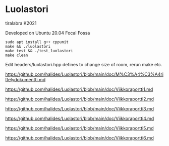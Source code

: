 # Luolastori
tiralabra K2021

Developed on Ubuntu 20.04 Focal Fossa

```
sudo apt install g++ cppunit
make && ./luolastori
make test && ./test_luolastori
make clean
```

Edit headers/luolastori.hpp defines to change size of room, rerun make etc.

https://github.com/halides/Luolastori/blob/main/doc/M%C3%A4%C3%A4rittelydokumentti.md

https://github.com/halides/Luolastori/blob/main/doc/Viikkoraportti1.md

https://github.com/halides/Luolastori/blob/main/doc/Viikkoraportti2.md

https://github.com/halides/Luolastori/blob/main/doc/Viikkoraportti3.md

https://github.com/halides/Luolastori/blob/main/doc/Viikkoraportti4.md

https://github.com/halides/Luolastori/blob/main/doc/Viikkoraportti5.md

https://github.com/halides/Luolastori/blob/main/doc/Viikkoraportti6.md
